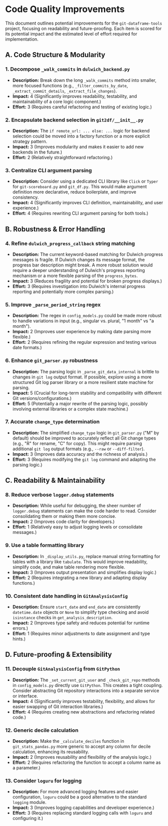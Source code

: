 # Code Quality Improvements

This document outlines potential improvements for the `git-dataframe-tools` project, focusing on readability and future-proofing. Each item is scored for its potential impact and the estimated level of effort required for implementation.

## A. Code Structure & Modularity

### 1. Decompose `_walk_commits` in `dulwich_backend.py`
- **Description:** Break down the long `_walk_commits` method into smaller, more focused functions (e.g., `_filter_commits_by_date`, `_extract_commit_details`, `_extract_file_changes`).
- **Impact:** 4 (Significantly improves readability, testability, and maintainability of a core logic component.)
- **Effort:** 3 (Requires careful refactoring and testing of existing logic.)

### 2. Encapsulate backend selection in `git2df/__init__.py`
- **Description:** The `if remote_url: ... else: ...` logic for backend selection could be moved into a factory function or a more explicit strategy pattern.
- **Impact:** 3 (Improves modularity and makes it easier to add new backends in the future.)
- **Effort:** 2 (Relatively straightforward refactoring.)

### 3. Centralize CLI argument parsing
- **Description:** Consider using a dedicated CLI library like `Click` or `Typer` for `git-scoreboard.py` and `git_df.py`. This would make argument definition more declarative, reduce boilerplate, and improve consistency.
- **Impact:** 4 (Significantly improves CLI definition, maintainability, and user experience.)
- **Effort:** 4 (Requires rewriting CLI argument parsing for both tools.)

## B. Robustness & Error Handling

### 4. Refine `dulwich_progress_callback` string matching
- **Description:** The current keyword-based matching for Dulwich progress messages is fragile. If Dulwich changes its message format, the progress bar description might break. A more robust solution would require a deeper understanding of Dulwich's progress reporting mechanism or a more flexible parsing of the `progress_bytes`.
- **Impact:** 3 (Reduces fragility and potential for broken progress displays.)
- **Effort:** 3 (Requires investigation into Dulwich's internal progress reporting and potentially more complex parsing.)

### 5. Improve `_parse_period_string` regex
- **Description:** The regex in `config_models.py` could be made more robust to handle variations in input (e.g., singular vs. plural, "1 month" vs "a month").
- **Impact:** 2 (Improves user experience by making date parsing more flexible.)
- **Effort:** 2 (Requires refining the regular expression and testing various date formats.)

### 6. Enhance `git_parser.py` robustness
- **Description:** The parsing logic in `_parse_git_data_internal` is brittle to changes in `git log` output format. If possible, explore using a more structured Git log parser library or a more resilient state machine for parsing.
- **Impact:** 5 (Crucial for long-term stability and compatibility with different Git versions/configurations.)
- **Effort:** 5 (Potentially a major rewrite of the parsing logic, possibly involving external libraries or a complex state machine.)

### 7. Accurate `change_type` determination
- **Description:** The simplified `change_type` logic in `git_parser.py` ("M" by default) should be improved to accurately reflect all Git change types (e.g., "R" for rename, "C" for copy). This might require parsing additional `git log` output formats (e.g., `--raw` or `--diff-filter`).
- **Impact:** 3 (Improves data accuracy and the richness of analysis.)
- **Effort:** 3 (Requires modifying the `git log` command and adapting the parsing logic.)

## C. Readability & Maintainability

### 8. Reduce verbose `logger.debug` statements
- **Description:** While useful for debugging, the sheer number of `logger.debug` statements can make the code harder to read. Consider consolidating them or making them more concise.
- **Impact:** 2 (Improves code clarity for developers.)
- **Effort:** 1 (Relatively easy to adjust logging levels or consolidate messages.)

### 9. Use a table formatting library
- **Description:** In `_display_utils.py`, replace manual string formatting for tables with a library like `tabulate`. This would improve readability, simplify code, and make table rendering more flexible.
- **Impact:** 3 (Improves output presentation and simplifies display logic.)
- **Effort:** 2 (Requires integrating a new library and adapting display functions.)

### 10. Consistent date handling in `GitAnalysisConfig`
- **Description:** Ensure `start_date` and `end_date` are consistently `datetime.date` objects or `None` to simplify type checking and avoid `isinstance` checks in `get_analysis_description`.
- **Impact:** 2 (Improves type safety and reduces potential for runtime errors.)
- **Effort:** 1 (Requires minor adjustments to date assignment and type hints.)

## D. Future-proofing & Extensibility

### 11. Decouple `GitAnalysisConfig` from `GitPython`
- **Description:** The `_set_current_git_user` and `_check_git_repo` methods in `config_models.py` directly use `GitPython`. This creates a tight coupling. Consider abstracting Git repository interactions into a separate service or interface.
- **Impact:** 4 (Significantly improves testability, flexibility, and allows for easier swapping of Git interaction libraries.)
- **Effort:** 4 (Requires creating new abstractions and refactoring related code.)

### 12. Generic decile calculation
- **Description:** Make the `_calculate_deciles` function in `git_stats_pandas.py` more generic to accept any column for decile calculation, enhancing its reusability.
- **Impact:** 2 (Improves reusability and flexibility of the analysis logic.)
- **Effort:** 2 (Requires refactoring the function to accept a column name as a parameter.)

### 13. Consider `loguru` for logging
- **Description:** For more advanced logging features and easier configuration, `loguru` could be a good alternative to the standard `logging` module.
- **Impact:** 3 (Improves logging capabilities and developer experience.)
- **Effort:** 3 (Requires replacing standard logging calls with `loguru` and configuring it.)
